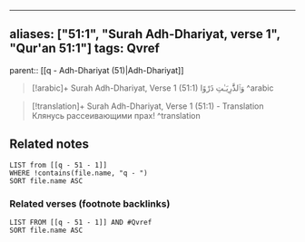 
---
aliases: ["51:1", "Surah Adh-Dhariyat, verse 1", "Qur'an 51:1"]
tags: Qvref
---

parent:: [[q - Adh-Dhariyat (51)|Adh-Dhariyat]]

> [!arabic]+ Surah Adh-Dhariyat, Verse 1 (51:1)
> <span class="quran-arabic"> وَٱلذَّٰرِيَـٰتِ ذَرْوًا</span>
^arabic

> [!translation]+ Surah Adh-Dhariyat, Verse 1 (51:1) - Translation
> Клянусь рассеивающими прах!
^translation



## Related notes
```dataview
LIST from [[q - 51 - 1]]
WHERE !contains(file.name, "q - ")
SORT file.name ASC
```

### Related verses (footnote backlinks)
```dataview
LIST FROM [[q - 51 - 1]] AND #Qvref
SORT file.name ASC
```

